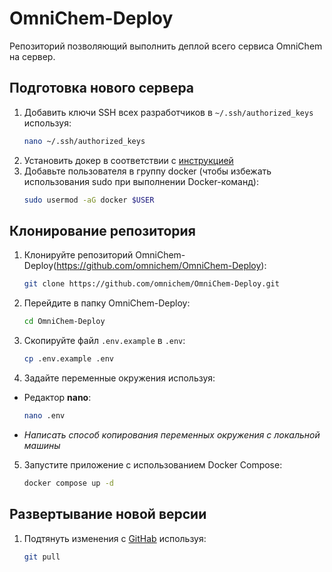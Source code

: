 # OmniChem-Deploy
Репозиторий позволяющий выполнить деплой всего сервиса OmniChem на сервер.

## Подготовка нового сервера
1. Добавить ключи SSH всех разработчиков в `~/.ssh/authorized_keys` используя:
    ```bash
    nano ~/.ssh/authorized_keys

2. Установить докер в соответствии с [инструкцией](https://docs.docker.com/engine/install/ubuntu/#install-using-the-repository)
3. Добавьте пользователя в группу docker (чтобы избежать использования sudo при выполнении Docker-команд):
    ```bash
    sudo usermod -aG docker $USER

## Клонирование репозитория
1. Клонируйте репозиторий OmniChem-Deploy(https://github.com/omnichem/OmniChem-Deploy):

   ```bash
   git clone https://github.com/omnichem/OmniChem-Deploy.git
   
2. Перейдите в папку OmniChem-Deploy:   
   ```bash
   cd OmniChem-Deploy

3. Скопируйте файл `.env.example` в `.env`:
   ```bash
   cp .env.example .env

4. Задайте переменные окружения используя:
* Редактор **nano**:
    ```bash
    nano .env
* *Написать способ копирования переменных окружения с локальной машины*

5. Запустите приложение с использованием Docker Compose:
   ```bash
   docker compose up -d
   
## Развертывание новой версии
1. Подтянуть изменения с [GitHab](https://github.com/omnichem/OmniChem-Deploy) используя:
   ```bash
   git pull
   